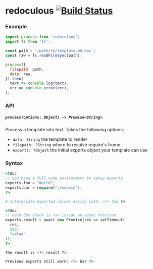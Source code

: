 # redoculous [![Build Status](https://travis-ci.org/nickclaw/redoculous.svg?branch=master)](https://travis-ci.org/nickclaw/redoculous)

### Example

```js
import process from 'redoculous';
import fs from 'fs';

const path = '/path/to/template.md.doc';
const raw = fs.readFileSync(path);

process({
  filepath: path,
  data: raw,
}).then(
  text => console.log(text),
  err => console.error(err),
);
```

### API

##### `process(options: Object) -> Promise<String>`
Process a template into text. Takes the following options:
 - `data: String` the template to render
 - `filepath: ?String` where to resolve require's frome
 - `exports: ?Object` the initial exports object your template can use

### Syntax

```php
<?doc
// you have a full node environment to setup exports
exports.foo = "World";
exports.bar = require("./module");
?>

# Interpolate exported values easily with: <?= foo ?>

<?doc
// each doc block is ran inside an async function
exports.result = await new Promise(res => setTimeout(
  res,
  500,
  "value"
));
?>

The result is <?= result ?>

Previous exports still work: <?= bar ?>

```
